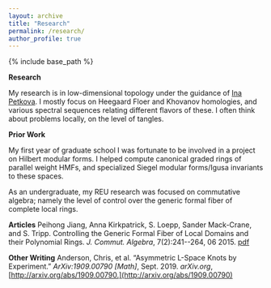 ```yaml
---
layout: archive
title: "Research"
permalink: /research/
author_profile: true
---
```




{% include base_path %}

**Research**

My research is in low-dimensional topology under the guidance of [Ina Petkova]. I mostly focus on Heegaard Floer and Khovanov homologies, and various spectral sequences relating different flavors of these. I often think about problems locally, on the level of tangles.

**Prior Work**

My first year of graduate school I was fortunate to be involved in a project on Hilbert modular forms. I helped compute canonical graded rings of parallel weight HMFs, and specialized Siegel modular forms/Igusa invariants to these spaces.

As an undergraduate, my REU research was focused on commutative algebra; namely the level of control over the generic formal fiber of complete local rings.

**Articles**
Peihong Jiang, Anna Kirkpatrick, S. Loepp, Sander Mack-Crane, and S. Tripp. Controlling the Generic Formal Fiber of Local Domains and their Polynomial Rings. *J. Commut. Algebra*, 7(2):241--264, 06 2015. [pdf](/assets/papers/SMALL.pdf)

**Other Writing**
Anderson, Chris, et al. “Asymmetric L-Space Knots by Experiment.” *ArXiv:1909.00790 [Math]*, Sept. 2019. *arXiv.org*, [http://arxiv.org/abs/1909.00790.](http://arxiv.org/abs/1909.00790)

[Ina Petkova]: https://math.dartmouth.edu/~ina/

